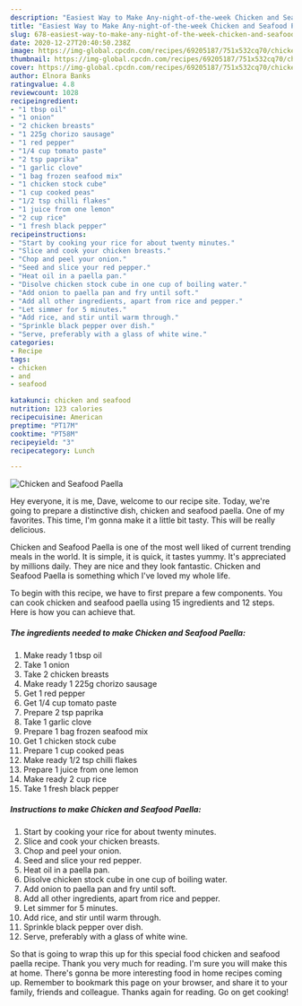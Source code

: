 ```yaml
---
description: "Easiest Way to Make Any-night-of-the-week Chicken and Seafood Paella"
title: "Easiest Way to Make Any-night-of-the-week Chicken and Seafood Paella"
slug: 678-easiest-way-to-make-any-night-of-the-week-chicken-and-seafood-paella
date: 2020-12-27T20:40:50.238Z
image: https://img-global.cpcdn.com/recipes/69205187/751x532cq70/chicken-and-seafood-paella-recipe-main-photo.jpg
thumbnail: https://img-global.cpcdn.com/recipes/69205187/751x532cq70/chicken-and-seafood-paella-recipe-main-photo.jpg
cover: https://img-global.cpcdn.com/recipes/69205187/751x532cq70/chicken-and-seafood-paella-recipe-main-photo.jpg
author: Elnora Banks
ratingvalue: 4.8
reviewcount: 1028
recipeingredient:
- "1 tbsp oil"
- "1 onion"
- "2 chicken breasts"
- "1 225g chorizo sausage"
- "1 red pepper"
- "1/4 cup tomato paste"
- "2 tsp paprika"
- "1 garlic clove"
- "1 bag frozen seafood mix"
- "1 chicken stock cube"
- "1 cup cooked peas"
- "1/2 tsp chilli flakes"
- "1 juice from one lemon"
- "2 cup rice"
- "1 fresh black pepper"
recipeinstructions:
- "Start by cooking your rice for about twenty minutes."
- "Slice and cook your chicken breasts."
- "Chop and peel your onion."
- "Seed and slice your red pepper."
- "Heat oil in a paella pan."
- "Disolve chicken stock cube in one cup of boiling water."
- "Add onion to paella pan and fry until soft."
- "Add all other ingredients, apart from rice and pepper."
- "Let simmer for 5 minutes."
- "Add rice, and stir until warm through."
- "Sprinkle black pepper over dish."
- "Serve, preferably with a glass of white wine."
categories:
- Recipe
tags:
- chicken
- and
- seafood

katakunci: chicken and seafood 
nutrition: 123 calories
recipecuisine: American
preptime: "PT17M"
cooktime: "PT58M"
recipeyield: "3"
recipecategory: Lunch

---
```



![Chicken and Seafood Paella](https://img-global.cpcdn.com/recipes/69205187/751x532cq70/chicken-and-seafood-paella-recipe-main-photo.jpg)

Hey everyone, it is me, Dave, welcome to our recipe site. Today, we're going to prepare a distinctive dish, chicken and seafood paella. One of my favorites. This time, I'm gonna make it a little bit tasty. This will be really delicious.

Chicken and Seafood Paella is one of the most well liked of current trending meals in the world. It is simple, it is quick, it tastes yummy. It's appreciated by millions daily. They are nice and they look fantastic. Chicken and Seafood Paella is something which I've loved my whole life.




To begin with this recipe, we have to first prepare a few components. You can cook chicken and seafood paella using 15 ingredients and 12 steps. Here is how you can achieve that.

<!--inarticleads1-->

##### The ingredients needed to make Chicken and Seafood Paella:

1. Make ready 1 tbsp oil
1. Take 1 onion
1. Take 2 chicken breasts
1. Make ready 1 225g chorizo sausage
1. Get 1 red pepper
1. Get 1/4 cup tomato paste
1. Prepare 2 tsp paprika
1. Take 1 garlic clove
1. Prepare 1 bag frozen seafood mix
1. Get 1 chicken stock cube
1. Prepare 1 cup cooked peas
1. Make ready 1/2 tsp chilli flakes
1. Prepare 1 juice from one lemon
1. Make ready 2 cup rice
1. Take 1 fresh black pepper




<!--inarticleads2-->

##### Instructions to make Chicken and Seafood Paella:

1. Start by cooking your rice for about twenty minutes.
1. Slice and cook your chicken breasts.
1. Chop and peel your onion.
1. Seed and slice your red pepper.
1. Heat oil in a paella pan.
1. Disolve chicken stock cube in one cup of boiling water.
1. Add onion to paella pan and fry until soft.
1. Add all other ingredients, apart from rice and pepper.
1. Let simmer for 5 minutes.
1. Add rice, and stir until warm through.
1. Sprinkle black pepper over dish.
1. Serve, preferably with a glass of white wine.




So that is going to wrap this up for this special food chicken and seafood paella recipe. Thank you very much for reading. I'm sure you will make this at home. There's gonna be more interesting food in home recipes coming up. Remember to bookmark this page on your browser, and share it to your family, friends and colleague. Thanks again for reading. Go on get cooking!
